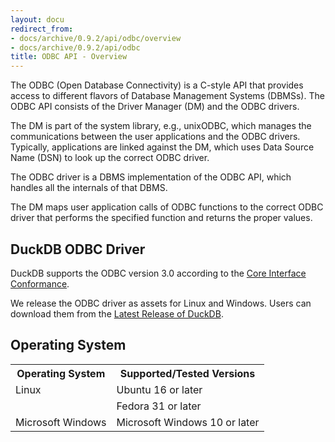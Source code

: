 ```yaml
---
layout: docu
redirect_from:
- docs/archive/0.9.2/api/odbc/overview
- docs/archive/0.9.2/api/odbc
title: ODBC API - Overview
---
```


The ODBC (Open Database Connectivity) is a C-style API that provides access to different flavors of Database Management Systems (DBMSs).
The ODBC API consists of the Driver Manager (DM) and the ODBC drivers.

The DM is part of the system library, e.g., unixODBC, which manages the communications between the user applications and the ODBC drivers.
Typically, applications are linked against the DM, which uses Data Source Name (DSN) to look up the correct ODBC driver.
<!--- with dynamically linkage call the ODBC driver. -->

The ODBC driver is a DBMS implementation of the ODBC API, which handles all the internals of that DBMS.

The DM maps user application calls of ODBC functions to the correct ODBC driver that performs the specified function and returns the proper values.

## DuckDB ODBC Driver

DuckDB supports the ODBC version 3.0 according to the [Core Interface Conformance](https://docs.microsoft.com/en-us/sql/odbc/reference/develop-app/core-interface-conformance?view=sql-server-ver15).

We release the ODBC driver as assets for Linux and Windows.
Users can download them from the [Latest Release of DuckDB](https://github.com/duckdb/duckdb/releases).

## Operating System

<table>
  <tr>
    <th>Operating System</th>
    <th>Supported/Tested Versions</th>
  </tr>
  <tr>
    <td>Linux</td>
    <td>Ubuntu 16 or later</td>
  </tr>
  <tr>
    <td></td>
    <td>Fedora 31 or later</td>
  </tr>
  <tr>
    <td>Microsoft Windows</td>
    <td>Microsoft Windows 10 or later</td>
  </tr>
</table>